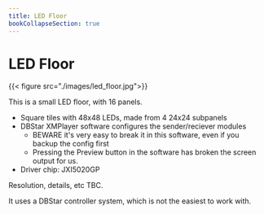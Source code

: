 ```yaml
---
title: LED Floor
bookCollapseSection: true
---
```

# LED Floor
{{< figure src="./images/led_floor.jpg">}}

This is a small LED floor, with 16 panels.

* Square tiles with 48x48 LEDs, made from 4 24x24 subpanels
* DBStar XMPlayer software configures the sender/reciever modules
  * BEWARE it's very easy to break it in this software, even if you backup the config first
  * Pressing the Preview button in the software has broken the screen output for us.
* Driver chip: JXI5020GP

Resolution, details, etc TBC.

It uses a DBStar controller system, which is not the easiest to work with.